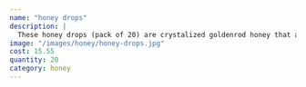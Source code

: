 ```yaml
---
name: "honey drops"
description: |
  These honey drops (pack of 20) are crystalized goldenrod honey that are the perfect natural sweeteners, throat soothers, or just as a yummy treat for on the go.
image: "/images/honey/honey-drops.jpg"
cost: 15.55
quantity: 20
category: honey
---
```

